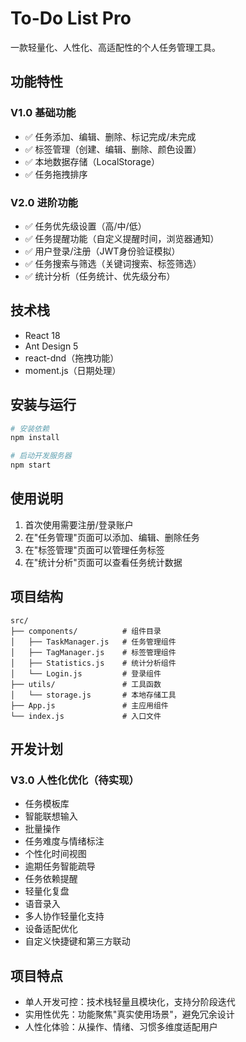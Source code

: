 # To-Do List Pro

一款轻量化、人性化、高适配性的个人任务管理工具。

## 功能特性

### V1.0 基础功能
- ✅ 任务添加、编辑、删除、标记完成/未完成
- ✅ 标签管理（创建、编辑、删除、颜色设置）
- ✅ 本地数据存储（LocalStorage）
- ✅ 任务拖拽排序

### V2.0 进阶功能
- ✅ 任务优先级设置（高/中/低）
- ✅ 任务提醒功能（自定义提醒时间，浏览器通知）
- ✅ 用户登录/注册（JWT身份验证模拟）
- ✅ 任务搜索与筛选（关键词搜索、标签筛选）
- ✅ 统计分析（任务统计、优先级分布）

## 技术栈

- React 18
- Ant Design 5
- react-dnd（拖拽功能）
- moment.js（日期处理）

## 安装与运行

```bash
# 安装依赖
npm install

# 启动开发服务器
npm start
```

## 使用说明

1. 首次使用需要注册/登录账户
2. 在"任务管理"页面可以添加、编辑、删除任务
3. 在"标签管理"页面可以管理任务标签
4. 在"统计分析"页面可以查看任务统计数据

## 项目结构

```
src/
├── components/          # 组件目录
│   ├── TaskManager.js   # 任务管理组件
│   ├── TagManager.js    # 标签管理组件
│   ├── Statistics.js    # 统计分析组件
│   └── Login.js         # 登录组件
├── utils/               # 工具函数
│   └── storage.js       # 本地存储工具
├── App.js               # 主应用组件
└── index.js             # 入口文件
```

## 开发计划

### V3.0 人性化优化（待实现）
- 任务模板库
- 智能联想输入
- 批量操作
- 任务难度与情绪标注
- 个性化时间视图
- 逾期任务智能疏导
- 任务依赖提醒
- 轻量化复盘
- 语音录入
- 多人协作轻量化支持
- 设备适配优化
- 自定义快捷键和第三方联动

## 项目特点

- 单人开发可控：技术栈轻量且模块化，支持分阶段迭代
- 实用性优先：功能聚焦"真实使用场景"，避免冗余设计
- 人性化体验：从操作、情绪、习惯多维度适配用户